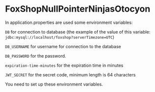 # FoxShopNullPointerNinjasOtocyon

In application.properties are used some environment variables:

`DB` for connection to database (the example of the value of this
variable: `jdbc:mysql://localhost/foxshop?serverTimezone=UTC`)

`DB_USERNAME` for username for connection to the database

`DB_PASSWORD` for the password.

`expiration-time-minutes` for the expiration time in minutes

`JWT_SECRET` for the secret code, minimum length is 64 characters

You need to set up these environment variables.
